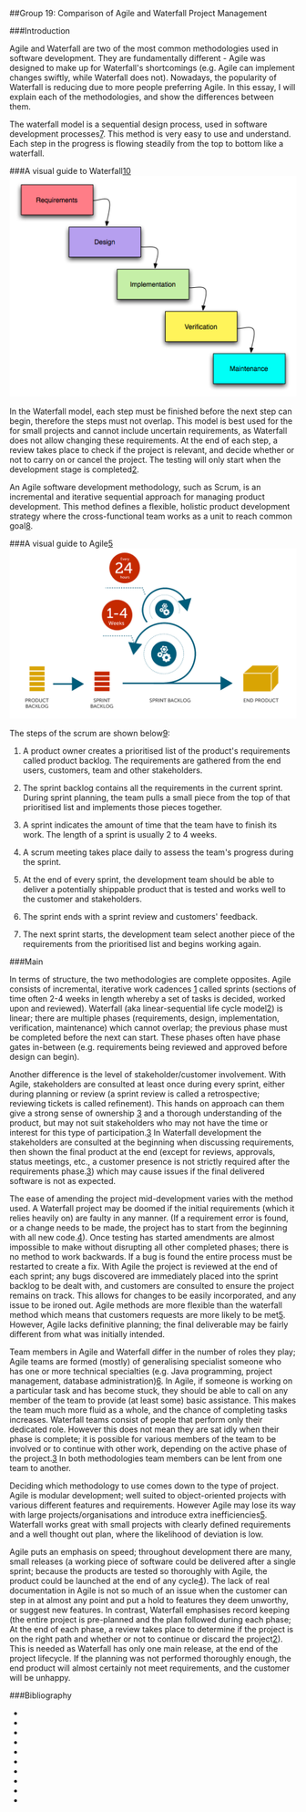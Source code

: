 ##Group 19: Comparison of Agile and Waterfall Project Management

###Introduction

Agile and Waterfall are two of the most common methodologies used in software development. They are fundamentally different - Agile was designed to make up for Waterfall's shortcomings (e.g. Agile can implement changes swiftly, while Waterfall does not). Nowadays, the popularity of Waterfall is reducing due to more people preferring Agile. In this essay, I will explain each of the methodologies, and show the differences between them.


The waterfall model is a sequential design process, used in software development processes[7]. This method is very easy to use and understand. Each step in the progress is flowing steadily from the top to bottom like a waterfall.

###A visual guide to Waterfall[10]
![Waterfall development](EssayImages/Waterfall.png)

In the Waterfall model, each step must be finished before the next step can begin, therefore the steps must not overlap. This model is best used for the for small projects and cannot include uncertain requirements, as Waterfall does not allow changing these requirements. At the end of each step, a review takes place to check if the project is relevant, and decide whether or not to carry on or cancel the project. The testing will only start when the development stage is completed[2].





An Agile software development methodology, such as Scrum, is an incremental and iterative sequential approach for managing product development. This method defines a flexible, holistic product development strategy where the cross-functional team works as a unit to reach common goal[8].

###A visual guide to Agile[5]
![Agile development](EssayImages/Agile.png)


The steps of the scrum are shown below[9]:


1.  A product owner creates a prioritised list of the product's requirements called product backlog. The requirements are gathered from the end users, customers, team and other stakeholders.

2.  The sprint backlog contains all the requirements in the current sprint. During sprint planning, the team pulls a small piece from the top of that prioritised list and implements those pieces together.

3.  A sprint indicates the amount of time that the team have to finish its work. The length of a sprint is usually 2 to 4 weeks. 

4.  A scrum meeting takes place daily to assess the team's progress during the sprint.

5.  At the end of every sprint, the development team should be able to deliver a potentially shippable product that is tested and works well to the customer and stakeholders.
  
6.  The sprint ends with a sprint review and customers' feedback.
  
7.  The next sprint starts, the development team select another piece of the requirements from the prioritised list and begins working again.


###Main

In terms of structure, the two methodologies are complete opposites. Agile consists of incremental, iterative work cadences [1] called sprints (sections of time often 2-4 weeks in length whereby a set of tasks is decided, worked upon and reviewed). Waterfall (aka linear-sequential life cycle model[2]) is linear; there are multiple phases (requirements, design, implementation, verification, maintenance) which cannot overlap; the previous phase must be completed before the next can start. These phases often have phase gates in-between (e.g. requirements being reviewed and approved before design can begin).

Another difference is the level of stakeholder/customer involvement.  With Agile, stakeholders are consulted at least once during every sprint, either during planning or review (a sprint review is called a retrospective; reviewing tickets is called refinement). This hands on approach can them give a strong sense of ownership [3] and a thorough understanding of the product, but may not suit stakeholders who may not have the time or interest for this type of participation.[3] In Waterfall development the stakeholders are consulted at the beginning when discussing requirements, then shown the final product at the end (except for reviews, approvals, status meetings, etc., a customer presence is not strictly required after the requirements phase.[3]) which may cause issues if the final delivered software is not as expected.

The ease of amending the project mid-development varies with the method used. A Waterfall project may be doomed if the initial requirements (which it relies heavily on) are faulty in any manner. (If a requirement error is found, or a change needs to be made, the project has to start from the beginning with all new code.[4]). Once testing has started amendments are almost impossible to make without disrupting all other completed phases; there is no method to work backwards. If a bug is found the entire process must be restarted to create a fix. With Agile the project is reviewed at the end of each sprint; any bugs discovered are immediately placed into the sprint backlog to be dealt with, and customers are consulted to ensure the project remains on track. This allows for changes to be easily incorporated, and any issue to be ironed out. Agile methods are more flexible than the waterfall method which means that customers requests are more likely to be met[5]. However, Agile lacks definitive planning; the final deliverable may be fairly different from what was initially intended.

Team members in Agile and Waterfall differ in the number of roles they play; Agile teams are formed (mostly) of generalising specialist someone who has one or more technical specialties (e.g. Java programming, project management, database administration)[6]. In Agile, if someone is working on a particular task and has become stuck, they should be able to call on any member of the team to provide (at least some) basic assistance. This makes the team much more fluid as a whole, and the chance of completing tasks increases. Waterfall teams consist of people that perform only their dedicated role. However this does not mean they are sat idly when their phase is complete; it is possible for various members of the team to be involved or to continue with other work, depending on the active phase of the project.[3] In both methodologies team members can be lent from one team to another.

Deciding which methodology to use comes down to the type of project. Agile is modular development; well suited to object-oriented projects with various different features and requirements. However Agile may lose its way with large projects/organisations and introduce extra inefficiencies[5]. Waterfall works great with small projects with clearly defined requirements and a well thought out plan, where the likelihood of deviation is low.

Agile puts an emphasis on speed; throughout development there are many, small releases (a working piece of software could be delivered after a single sprint; because the products are tested so thoroughly with Agile, the product could be launched at the end of any cycle[4]). The lack of real documentation in Agile is not so much of an issue when the customer can step in at almost any point and put a hold to features they deem unworthy, or suggest new features. In contrast, Waterfall emphasises record keeping (the entire project is pre-planned and the plan followed during each phase; At the end of each phase, a review takes place to determine if the project is on the right path and whether or not to continue or discard the project[2]). This is needed as Waterfall has only one main release, at the end of the project lifecycle. If the planning was not performed thoroughly enough, the end product will almost certainly not meet requirements, and the customer will be unhappy.


###Bibliography

* [1]: http://agilemethodology.org/  
 
* [2]: http://istqbexamcertification.com/what-is-waterfall-model-advantages-disadvantages-and-when-to-use-it/
 
* [3]: http://www.seguetech.com/blog/2013/07/05/waterfall-vs-agile-right-development-methodology
 
* [4]: http://www.base36.com/2012/12/agile-waterfall-methodologies-a-side-by-side-comparison/
 
* [5]: http://manifesto.co.uk/agile-vs-waterfall-comparing-project-management-methodologies/

* [6]: http://www.ambysoft.com/essays/agileRoles.html 

* [7]: https://en.wikipedia.org/wiki/Waterfall_model

* [8]: https://en.wikipedia.org/wiki/Scrum_(software_development)

* [9]: http://istqbexamcertification.com/what-are-agile-software-development-approaches-scrum-kanban-xp-explained/#more-1740

* [10]: http://learnaccessvba.com/application_development/waterfall_method.htm

